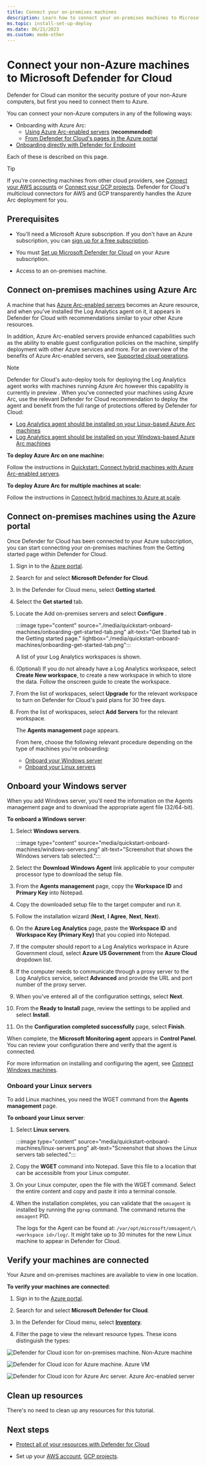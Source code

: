 ```yaml
---
title: Connect your on-premises machines
description: Learn how to connect your on-premises machines to Microsoft Defender for Cloud
ms.topic: install-set-up-deploy
ms.date: 06/21/2023
ms.custom: mode-other
---
```


# Connect your non-Azure machines to Microsoft Defender for Cloud

Defender for Cloud can monitor the security posture of your non-Azure computers, but first you need to connect them to Azure.

You can connect your non-Azure computers in any of the following ways:

- Onboarding with Azure Arc:
  - [Using Azure Arc-enabled servers](#connect-on-premises-machines-using-azure-arc) (**recommended**)
  - [From Defender for Cloud's pages in the Azure portal](#connect-on-premises-machines-using-the-azure-portal)
- [Onboarding directly with Defender for Endpoint](onboard-machines-with-defender-for-endpoint.md)

Each of these is described on this page.

> [!TIP]
> If you're connecting machines from other cloud providers, see [Connect your AWS accounts](quickstart-onboard-aws.md) or [Connect your GCP projects](quickstart-onboard-gcp.md). Defender for Cloud's multicloud connectors for AWS and GCP transparently handles the Azure Arc deployment for you.

## Prerequisites

- You'll need a Microsoft Azure subscription. If you don't have an Azure subscription, you can [sign up for a free subscription](https://azure.microsoft.com/pricing/free-trial/).

- You must [Set up Microsoft Defender for Cloud](get-started.md#enable-defender-for-cloud-on-your-azure-subscription) on your Azure subscription.

- Access to an on-premises machine.

## Connect on-premises machines using Azure Arc

A machine that has [Azure Arc-enabled servers](../azure-arc/servers/overview.md) becomes an Azure resource, and when you've installed the Log Analytics agent on it, it appears in Defender for Cloud with recommendations similar to your other Azure resources.

In addition, Azure Arc-enabled servers provide enhanced capabilities such as the ability to enable guest configuration policies on the machine, simplify deployment with other Azure services and more. For an overview of the benefits of Azure Arc-enabled servers, see [Supported cloud operations](../azure-arc/servers/overview.md#supported-cloud-operations).

> [!NOTE]
> Defender for Cloud's auto-deploy tools for deploying the Log Analytics agent works with machines running Azure Arc however this capability is currently in preview . When you've connected your machines using Azure Arc, use the relevant Defender for Cloud recommendation to deploy the agent and benefit from the full range of protections offered by Defender for Cloud:
>
> - [Log Analytics agent should be installed on your Linux-based Azure Arc machines](https://portal.azure.com/#blade/Microsoft_Azure_Security/RecommendationsBlade/assessmentKey/720a3e77-0b9a-4fa9-98b6-ddf0fd7e32c1)
> - [Log Analytics agent should be installed on your Windows-based Azure Arc machines](https://portal.azure.com/#blade/Microsoft_Azure_Security/RecommendationsBlade/assessmentKey/27ac71b1-75c5-41c2-adc2-858f5db45b08)

**To deploy Azure Arc on one machine:**

Follow the instructions in [Quickstart: Connect hybrid machines with Azure Arc-enabled servers](../azure-arc/servers/learn/quick-enable-hybrid-vm.md).

**To deploy Azure Arc for multiple machines at scale:**

Follow the instructions in [Connect hybrid machines to Azure at scale](../azure-arc/servers/onboard-service-principal.md).

## Connect on-premises machines using the Azure portal

Once Defender for Cloud has been connected to your Azure subscription, you can start connecting your on-premises machines from the Getting started page within Defender for Cloud.

1. Sign in to the [Azure portal](https://portal.azure.com).

1. Search for and select **Microsoft Defender for Cloud**.

1. In the Defender for Cloud menu, select **Getting started**.

1. Select the **Get started** tab.

1. Locate the Add on-premises servers and select **Configure** .

    :::image type="content" source="./media/quickstart-onboard-machines/onboarding-get-started-tab.png" alt-text="Get Started tab in the Getting started page." lightbox="./media/quickstart-onboard-machines/onboarding-get-started-tab.png":::

    A list of your Log Analytics workspaces is shown.

1. (Optional) If you do not already have a Log Analytics workspace, select **Create New workspace**, to create a new workspace in which to store the data. Follow the onscreen guide to create the workspace.

1. From the list of workspaces, select **Upgrade** for the relevant workspace to turn on Defender for Cloud's paid plans for 30 free days.

1. From the list of workspaces, select **Add Servers** for the relevant workspace.

    The **Agents management** page appears.

    From here, choose the following relevant procedure depending on the type of machines you're onboarding:

    - [Onboard your Windows server](#onboard-your-windows-server)
    - [Onboard your Linux servers](#onboard-your-linux-servers)

## Onboard your Windows server

When you add Windows server, you'll need the information on the Agents management page and to download the appropriate agent file (32/64-bit).

**To onboard a Windows server**:

1. Select **Windows servers**.

    :::image type="content" source="media/quickstart-onboard-machines/windows-servers.png" alt-text="Screenshot that shows the Windows servers tab selected.":::

1. Select the **Download Windows Agent** link applicable to your computer processor type to download the setup file.

1. From the **Agents management** page, copy the **Workspace ID** and **Primary Key** into Notepad.

1. Copy the downloaded setup file to the target computer and run it.

1. Follow the installation wizard (**Next**, **I Agree**, **Next**, **Next**).

  1. On the **Azure Log Analytics** page, paste the **Workspace ID** and **Workspace Key (Primary Key)** that you copied into Notepad.
    
  1. If the computer should report to a Log Analytics workspace in Azure Government cloud, select **Azure US Government** from the **Azure Cloud** dropdown list.
    
  1. If the computer needs to communicate through a proxy server to the Log Analytics service, select **Advanced** and provide the URL and port number of the proxy server.
    
  1. When you've entered all of the configuration settings, select **Next**.
    
  1. From the **Ready to Install** page, review the settings to be applied and select **Install**.
    
  1. On the **Configuration completed successfully** page, select **Finish**.

When complete, the **Microsoft Monitoring agent** appears in **Control Panel**. You can review your configuration there and verify that the agent is connected.

For more information on installing and configuring the agent, see [Connect Windows machines](../azure-monitor/agents/agent-windows.md#install-the-agent).

### Onboard your Linux servers

To add Linux machines, you need the WGET command from the **Agents management** page.

**To onboard your Linux server**:

1. Select **Linux servers**.

    :::image type="content" source="media/quickstart-onboard-machines/linux-servers.png" alt-text="Screenshot that shows the Linux servers tab selected.":::

1. Copy the **WGET** command into Notepad. Save this file to a location that can be accessible from your Linux computer.

1. On your Linux computer, open the file with the WGET command. Select the entire content and copy and paste it into a terminal console.

1. When the installation completes, you can validate that the `omsagent` is installed by running the `pgrep` command. The command returns the `omsagent` PID.

    The logs for the Agent can be found at: `/var/opt/microsoft/omsagent/\<workspace id>/log/`. It might take up to 30 minutes for the new Linux machine to appear in Defender for Cloud.

## Verify your machines are connected

Your Azure and on-premises machines are available to view in one location.

**To verify your machines are connected**:

1. Sign in to the [Azure portal](https://portal.azure.com).

1. Search for and select **Microsoft Defender for Cloud**.

1. In the Defender for Cloud menu, select [**Inventory**](asset-inventory.md).

1. Filter the page to view the relevant resource types. These icons distinguish the types:

  ![Defender for Cloud icon for on-premises machine.](./media/quickstart-onboard-machines/security-center-monitoring-icon1.png) Non-Azure machine

  ![Defender for Cloud icon for Azure machine.](./media/quickstart-onboard-machines/security-center-monitoring-icon2.png) Azure VM

  ![Defender for Cloud icon for Azure Arc server.](./media/quickstart-onboard-machines/arc-enabled-machine-icon.png) Azure Arc-enabled server

## Clean up resources

There's no need to clean up any resources for this tutorial.

## Next steps

- [Protect all of your resources with Defender for Cloud](tutorial-enable-all-plans.md)

- Set up your [AWS account](quickstart-onboard-aws.md), [GCP projects](quickstart-onboard-gcp.md).
